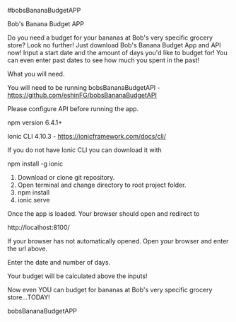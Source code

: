 #bobsBananaBudgetAPP

Bob's Banana Budget APP

Do you need a budget for your bananas at Bob's very specific grocery store? Look no further! Just download Bob's Banana Budget App and API now! Input a start date and the amount of days you'd like to budget for! You can even enter past dates to see how much you spent in the past!

What you will need.

You will need to be running bobsBananaBudgetAPI - https://github.com/eshinFG/bobsBananaBudgetAPI

Please configure API before running the app.

npm version 6.4.1+

Ionic CLI 4.10.3 - https://ionicframework.com/docs/cli/

If you do not have Ionic CLI you can download it with 

npm install -g ionic

1. Download or clone git repository.
2. Open terminal and change directory to root project folder.
3. npm install
4. ionic serve

Once the app is loaded. Your browser should open and redirect to 

http://localhost:8100/

If your browser has not automatically opened.  Open your browser and enter the url above.

Enter the date and number of days.

Your budget will be calculated above the inputs!

Now even YOU can budget for bananas at Bob's very specific grocery store...TODAY!

bobsBananaBudgetAPP
